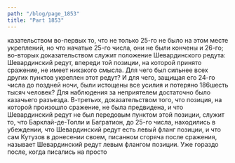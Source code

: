 ```yaml
---
path: "/blog/page_1853"
title: "Part 1853"
---
```


казательством во-первых то, что не только 25-го не было на этом месте укреплений, но что начатые 25-го числа, они не были кончены и 26-го; во-вторых доказательством служит положение Шевардинского редута: Шевардинский редут, впереди той позиции, на которой принято сражение, не имеет никакого смысла. Для чего был сильнее всех других пунктов укреплен этот редут? И для чего, защищая его 24-го числа до поздней ночи, были истощены все усилия и потеряно 186шесть тысяч человек? Для наблюдения за неприятелем достаточно было казачьего разъезда. В-третьих, доказательством того, что позиция, на которой произошло сражение, не была предвидена, и что Шевардинский редут не был передовым пунктом этой позиции, служит то, что Барклай-де-Толли и Багратион, до 25-го числа, находились в убеждении, что Шевардинский редут есть левый фланг позиции, и что сам Кутузов в донесении своем, писанном сгоряча после сражения, называет Шевардинский редут левым флангом позиции. Уже гораздо после, когда писались на просто
